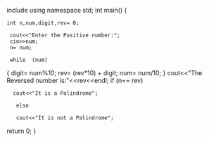 include <iostream>
using namespace std;
int main() 
  {

    int n,num,digit,rev= 0;

     cout<<"Enter the Positive number:";
     cin>>num;
     n= num;

     while  (num)
{
      digit= num%10;
      rev= (rev*10) + digit;
      num= num/10;
}
      cout<<"The Reversed number is:"<<rev<<endl;
      if (n== rev)
      
      cout<<"It is a Palindrome";

       else

       cout<<"It is not a Palindrome";

  return 0;
}
